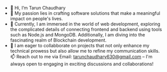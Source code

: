- 👋 Hi, I’m Tarun Chaudhary
- 👀 My passion lies in crafting software solutions that make a meaningful impact on people's lives.
- 🌱 Currently, I am immersed in the world of web development, exploring the complicated details of connecting frontend and backend using tools such as Node.js and MongoDB. Additionally, I am diving into the fascinating realm of Blockchain development.
- 💞️ I am eager to collabborate on projects that not only enhance my technical prowess but also allow me to refine my communication skills.
📫 Reach out to me via Email: tarunchaudhary630@gmail.com – I'm always open to engaging in exciting discussions and collaborations!
